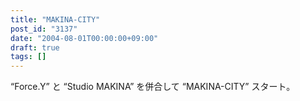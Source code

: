 ```yaml
---
title: "MAKINA-CITY"
post_id: "3137"
date: "2004-08-01T00:00:00+09:00"
draft: true
tags: []
---
```



“Force.Y” と “Studio MAKINA” を併合して “MAKINA-CITY” スタート。
